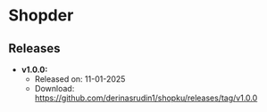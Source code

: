 # Shopder

## Releases

* **v1.0.0:**
  * Released on: 11-01-2025
  * Download: https://github.com/derinasrudin1/shopku/releases/tag/v1.0.0
